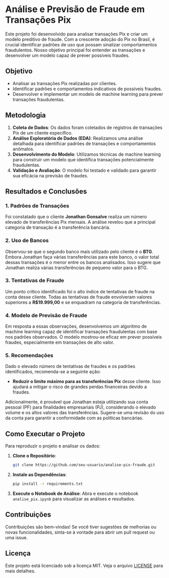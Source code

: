 # Análise e Previsão de Fraude em Transações Pix

Este projeto foi desenvolvido para analisar transações Pix e criar um modelo preditivo de fraude. Com a crescente adoção do Pix no Brasil, é crucial identificar padrões de uso que possam sinalizar comportamentos fraudulentos. Nosso objetivo principal foi entender as transações e desenvolver um modelo capaz de prever possíveis fraudes.

## Objetivo

- Analisar as transações Pix realizadas por clientes.
- Identificar padrões e comportamentos indicativos de possíveis fraudes.
- Desenvolver e implementar um modelo de machine learning para prever transações fraudulentas.

## Metodologia

1. **Coleta de Dados**: Os dados foram coletados de registros de transações Pix de um cliente específico.
2. **Análise Exploratória de Dados (EDA)**: Realizamos uma análise detalhada para identificar padrões de transações e comportamentos anômalos.
3. **Desenvolvimento do Modelo**: Utilizamos técnicas de machine learning para construir um modelo que identifica transações potencialmente fraudulentas.
4. **Validação e Avaliação**: O modelo foi testado e validado para garantir sua eficácia na previsão de fraudes.

## Resultados e Conclusões

### 1. Padrões de Transações

Foi constatado que o cliente **Jonathan Gonsalve** realiza um número elevado de transferências Pix mensais. A análise revelou que a principal categoria de transação é a transferência bancária.

### 2. Uso de Bancos

Observou-se que o segundo banco mais utilizado pelo cliente é o **BTG**. Embora Jonathan faça várias transferências para este banco, o valor total dessas transações é o menor entre os bancos analisados. Isso sugere que Jonathan realiza várias transferências de pequeno valor para o BTG.

### 3. Tentativas de Fraude

Um ponto crítico identificado foi o alto índice de tentativas de fraude na conta desse cliente. Todas as tentativas de fraude envolveram valores superiores a **R$19.999,00** e se enquadram na categoria de transferências. 

### 4. Modelo de Previsão de Fraude

Em resposta a essas observações, desenvolvemos um algoritmo de machine learning capaz de identificar transações fraudulentas com base nos padrões observados. O modelo mostrou-se eficaz em prever possíveis fraudes, especialmente em transações de alto valor.

### 5. Recomendações

Dado o elevado número de tentativas de fraudes e os padrões identificados, recomenda-se a seguinte ação:

- **Reduzir o limite máximo para as transferências Pix** desse cliente. Isso ajudará a mitigar o risco de grandes perdas financeiras devido a fraudes.

Adicionalmente, é provável que Jonathan esteja utilizando sua conta pessoal (PF) para finalidades empresariais (PJ), considerando o elevado volume e os altos valores das transferências. Sugere-se uma revisão do uso da conta para garantir a conformidade com as políticas bancárias.

## Como Executar o Projeto

Para reproduzir o projeto e analisar os dados:

1. **Clone o Repositório**:
   ```bash
   git clone https://github.com/seu-usuario/analise-pix-fraude.git
   ```
2. **Instale as Dependências**:
   ```bash
   pip install -r requirements.txt
   ```
3. **Execute o Notebook de Análise**:
   Abra e execute o notebook `analise_pix.ipynb` para visualizar as análises e resultados.

## Contribuições

Contribuições são bem-vindas! Se você tiver sugestões de melhorias ou novas funcionalidades, sinta-se à vontade para abrir um pull request ou uma issue.

## Licença

Este projeto está licenciado sob a licença MIT. Veja o arquivo [LICENSE](LICENSE) para mais detalhes.
